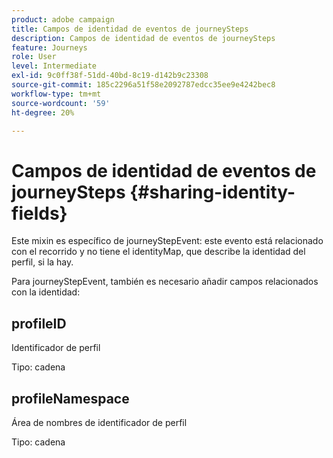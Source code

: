 ```yaml
---
product: adobe campaign
title: Campos de identidad de eventos de journeySteps
description: Campos de identidad de eventos de journeySteps
feature: Journeys
role: User
level: Intermediate
exl-id: 9c0ff38f-51dd-40bd-8c19-d142b9c23308
source-git-commit: 185c2296a51f58e2092787edcc35ee9e4242bec8
workflow-type: tm+mt
source-wordcount: '59'
ht-degree: 20%

---
```


# Campos de identidad de eventos de journeySteps {#sharing-identity-fields}

Este mixin es específico de journeyStepEvent: este evento está relacionado con el recorrido y no tiene el identityMap, que describe la identidad del perfil, si la hay.

Para journeyStepEvent, también es necesario añadir campos relacionados con la identidad:

## profileID

Identificador de perfil

Tipo: cadena

## profileNamespace

Área de nombres de identificador de perfil

Tipo: cadena
